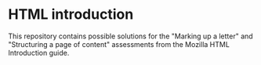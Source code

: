 # HTML introduction

This repository contains possible solutions for the "Marking up a letter" and "Structuring a page of content" assessments from the Mozilla HTML Introduction guide.
